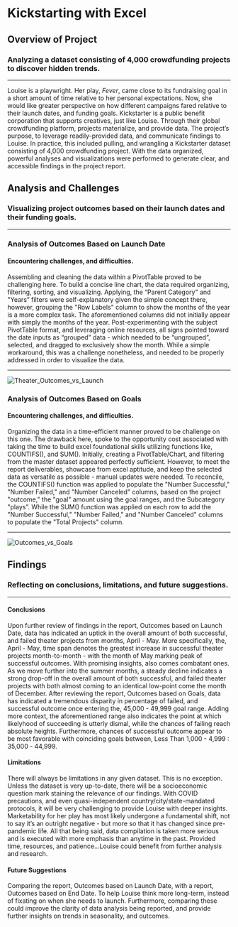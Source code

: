 
# Kickstarting with Excel

## Overview of Project
### Analyzing a dataset consisting of 4,000 crowdfunding projects to discover hidden trends.
---
Louise is a playwright. Her play, _Fever_, came close to its fundraising goal in a short amount of time relative to her personal expectations. 
Now, she would like greater perspective on how different campaigns fared relative to their launch dates, and funding goals. 
Kickstarter is a public benefit corporation that supports creatives, just like Louise. Through their global crowdfunding platform, projects materialize, and provide  data. The project’s purpose, to leverage readily-provided data, and communicate findings to Louise. In practice, this included pulling, and wrangling a Kickstarter dataset consisting of 4,000 crowdfunding project. With the data organized, powerful analyses and visualizations were performed to generate clear, and accessible findings in the project report.  
## Analysis and Challenges
### Visualizing project outcomes based on their launch dates and their funding goals. 
---
### Analysis of Outcomes Based on Launch Date
#### Encountering challenges, and difficulties.
Assembling and cleaning the data within a PivotTable proved to be challenging here. To build a concise line chart, the data required organizing, filtering, sorting, and visualizing. Applying, the “Parent Category" and "Years” filters were self-explanatory given the simple concept there, however, grouping the "Row Labels" column to show the months of the year is a more complex task. The aforementioned columns did not initially appear with simply the months of the year. Post-experimenting with the subject PivotTable format, and leveraging online resources, all signs pointed toward the date inputs as “grouped” data - which needed to be “ungrouped”, selected, and dragged to exclusively show the month. While a simple workaround, this was a challenge nonetheless, and needed to be properly addressed in order to visualize the data. 

---
![Theater_Outcomes_vs_Launch](https://user-images.githubusercontent.com/82069038/115683477-7c084900-a324-11eb-9ae2-bcfa45e47f8c.png)

### Analysis of Outcomes Based on Goals
#### Encountering challenges, and difficulties. 
Organizing the data in a time-efficient manner proved to be challenge on this one. The drawback here, spoke to the opportunity cost associated with taking the time to build excel foundational skills utilizing functions like, COUNTIFS(), and SUM(). Initially, creating a PivotTable/Chart, and filtering from the master dataset appeared perfectly sufficient. However, to meet the report deliverables, showcase from excel aptitude, and keep the selected data as versatile as possible - manual updates were needed. To reconcile, the COUNTIFS() function was applied to populate the "Number Successful," "Number Failed," and "Number Canceled" columns, based on the project "outcome," the "goal" amount using the goal ranges, and the Subcategory "plays”. While the SUM() function was applied on each row to add the "Number Successful," "Number Failed," and "Number Canceled" columns to populate the "Total Projects" column.

---
![Outcomes_vs_Goals](https://user-images.githubusercontent.com/82069038/115683554-94786380-a324-11eb-93cc-a770a717ce82.png)
## Findings 
### Reflecting on conclusions, limitations, and future suggestions. 
---
#### Conclusions
Upon further review of findings in the report, Outcomes based on Launch Date, data has indicated an uptick in the overall amount of both successful, and failed theater projects from months, April - May. More specifically, the, April - May, time span denotes the greatest increase in successful theater projects month-to-month - with the month of May marking peak of successful outcomes. With promising insights, also comes combatant ones. As we move further into the summer months, a steady decline indicates a strong drop-off in the overall amount of both successful, and failed theater projects with both almost coming to an identical low-point come the month of December. 
After reviewing the report, Outcomes based on Goals, data has indicated a tremendous disparity in percentage of failed, and successful outcome once entering the, 45,000 - 49,999 goal range. Adding more context, the aforementioned range also indicates the point at which likelyhood of succeeding is utterly dismal, while the chances of failing reach absolute heights. Furthermore, chances of successful outcome appear to be most favorable with coinciding goals between, Less Than 1,000 - 4,999 : 35,000 - 44,999. 
#### Limitations 
There will always be limitations in any given dataset. This is no exception. Unless the dataset is very up-to-date, there will be a socioeconomic question mark staining the relevance of our findings. With COVID precautions, and even quasi-independent country/city/state-mandated protocols, it will be very challenging to provide Louise with deeper insights. Marketability for her play has most likely undergone a fundamental shift, not to say it’s an outright negative - but more so that it has changed since pre-pandemic life. All that being said, data compilation is taken more serious and is executed with more emphasis than anytime in the past. Provided time, resources, and patience…Louise could benefit from further analysis and research. 
#### Future Suggestions 
Comparing the report, Outcomes based on Launch Date, with a report, Outcomes based on End Date. To help Louise think more long-term, instead of fixating on when she needs to launch. Furthermore, comparing these could improve the clarity of data analysis being reported, and provide further insights on trends in seasonality, and outcomes.
